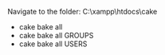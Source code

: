 Navigate to the folder: C:\xampp\htdocs\cake

* cake bake all
* cake bake all GROUPS
* cake bake all USERS